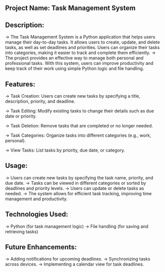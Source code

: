 
## Project Name: Task Management System

## Description:
-> The Task Management System is a Python application that helps users manage their day-to-day tasks. It allows users to create, update, and delete tasks, as well as set deadlines and priorities. Users can organize their tasks into categories, making it easier to track and complete them efficiently.
-> The project provides an effective way to manage both personal and professional tasks. With this system, users can improve productivity and keep track of their work using simple Python logic and file handling.

## Features:

-> Task Creation: Users can create new tasks by specifying a title, description, priority, and deadline.

-> Task Editing: Modify existing tasks to change their details such as due date or priority.

-> Task Deletion: Remove tasks that are completed or no longer needed.

-> Task Categories: Organize tasks into different categories (e.g., work, personal).

-> View Tasks: List tasks by priority, due date, or category.

## Usage:

-> Users can create new tasks by specifying the task name, priority, and due date.
-> Tasks can be viewed in different categories or sorted by deadlines and priority levels.
-> Users can update or delete tasks as needed.
-> The system allows for efficient task tracking, improving time management and productivity.

## Technologies Used:

-> Python (for task management logic)
-> File handling (for saving and retrieving tasks)

## Future Enhancements:

-> Adding notifications for upcoming deadlines.
-> Synchronizing tasks across devices.
-> Implementing a calendar view for task deadlines.